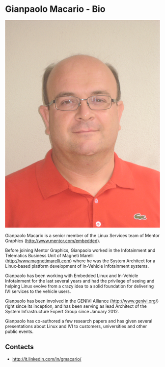 Gianpaolo Macario - Bio
=======================

![Gianpaolo Macario](img_2741.jpg)

Gianpaolo Macario is a senior member of the Linux Services team of Mentor Graphics (http://www.mentor.com/embedded). 

Before joining Mentor Graphics, Gianpaolo worked in the Infotainment and Telematics Business Unit of Magneti Marelli (http://www.magnetimarelli.com) where he was the System Architect for a Linux-based platform development of In-Vehicle Infotainment systems. 

Gianpaolo has been working with Embedded Linux and In-Vehicle Infotainment for the last several years and had the privilege of seeing and helping Linux evolve from a crazy idea to a solid foundation for delivering IVI services to the vehicle users.

Gianpaolo has been involved in the GENIVI Alliance (http://www.genivi.org/) right since its inception, and has been serving as lead Architect of the System Infrastructure Expert Group since January 2012. 

Gianpaolo has co-authored a few research papers and has given several presentations about Linux and IVI to customers, universities and other public events.

Contacts
--------

* http://it.linkedin.com/in/gmacario/
